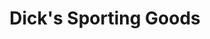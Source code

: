 ---
title: "Dick's Sporting Goods"
url: /atlanta/dicks-sporting-goods-cumberland-mall/
shop: sports
---